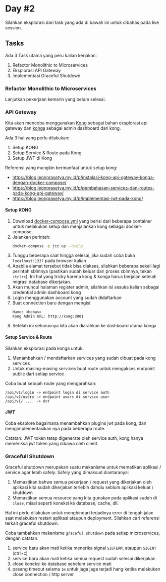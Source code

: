 # Day #2 

Silahkan eksplorasi dari task yang ada di bawah ini untuk dibahas pada live session.

## Tasks

Ada 3 Task utama yang peru kalian kerjakan:

1. Refactor Monolithic to Microservices
2. Eksplorasi API Gateway
3. Implementasi Graceful Shutdown

### Refactor Monolithic to Microservices
Lanjutkan pekerjaan kemarin yang belum selesai.

### API Gateway
Kita akan mencoba menggunakan [Kong](https://konghq.com/kong/) sebagai bahan eksplorasi api gateway dan [konga](https://github.com/pantsel/konga) sebagai admin dashboard dari kong.

Ada 3 hal yang perlu dilakukan:

1. Setup KONG
2. Setup Service & Route pada Kong
3. Setup JWT di Kong

Referensi yang mungkin bermanfaat untuk setup kong:

- https://blog.leonprasetya.my.id/p/instalasi-kong-api-gateway-konga-dengan-docker-compose/
- https://blog.leonprasetya.my.id/p/pembahasan-services-dan-routes-pada-kong-api-gateway/
- https://blog.leonprasetya.my.id/p/implementasi-jwt-pada-kong/

#### Setup KONG

1. Download [docker-compose.yml](./kong/docker-compose.yml) yang berisi dari beberapa container untuk melakukan setup dan menjalankan kong sebagai docker-compose.
2. Jalankan perintah:
    ```bash
    docker-compose -p jcc up --build
    ```
3. Tunggu beberapa saat hingga selesai, jika sudah coba buka `localhost:1337` pada browser kalian
4. Apabila alamat tersebut tidak bisa diakses, silahkan beberapa sekali lagi perintah sblmnya (pastikan sudah keluar dari proses sblmnya, tekan `ctrl+c`). Ini hal yang tricky karena kong & konga harus berjalan setelah migrasi database dikerjakan.
5. Akan muncul halaman register admin, silahkan isi sesuka kalian sebagai credential admin dashboard kong
6. Login menggunakan account yang sudah didaftarkan
7. Buat connection baru dengan mengisi:
    ```
    Name: <bebas>
    Kong Admin URL: http://kong:8001
    ```
8. Setelah ini seharusnya kita akan diarahkan ke dashboard utama konga

#### Setup Service & Route

Silahkan eksplorasi pada konga untuk:

1. Menambahkan / mendaftarkan services yang sudah dibuat pada kong services
2. Untuk masing-masing services buat route untuk mengakses endpoint public dari setiap service

Coba buat sebuah route yang mengarahkan:

```
/api/v1/login -> endpoint login di service auth
/api/v1/users -> endpoint users di service user
/api/v1/ .... -> dst
```

#### JWT
Coba eksplore bagaimana menambahkan plugins jwt pada kong, dan mengimplementasikan nya pada beberapa route.

Catatan:
JWT token tetap digenerate oleh service auth, kong hanya memeriksa jwt token yang dibawa oleh client.


### Gracefull Shutdown
Graceful shutdown merupakan suatu mekanisme untuk mematikan aplikasi / service agar lebih safely. Safely yang dimaksud diantaranya:
1. Memastikan bahwa semua pekerjaan / request yang dikerjakan oleh aplikasi kita sudah dikerjakan terlebih dahulu seblum aplikasi keluar / shutdown
2. Memastikan semua resource yang kita gunakan pada aplikasi sudah di `close`, misal seperti koneksi ke database, cache, dll.

Hal ini perlu dilakukan untuk menghindari terjadinya error di tengah jalan saat melakukan restart aplikasi ataupun deployment. Silahkan cari referensi terkait graceful shutdown.

Coba tambahkan mekanisme `graceful shutdown` pada setiap microservices, dengan catatan:
  1. service baru akan mati ketika menerika signal `SIGTERM`, ataupun `SIGINT` (ctrl+c)
  1. service baru akan mati ketika semua request sudah selesai dikerjakan
  2. close koneksi ke database sebelum service mati
  3. pasang timeout selama `1m` untuk jaga jaga terjadi hang ketika melakukan close connection / http server



